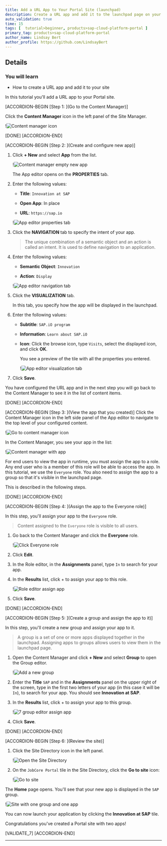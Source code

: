 ```yaml
---
title: Add a URL App to Your Portal Site (launchpad)
description: Create a URL app and add it to the launchpad page on your Portal site.
auto_validation: true
time: 15
tags: [  tutorial>beginner, products>sap-cloud-platform-portal ]
primary_tag: products>sap-cloud-platform-portal
author_name: Lindsay Bert
author_profile: https://github.com/LindsayBert
---
```



## Details
### You will learn
  - How to create a URL app and add it to your site

In this tutorial you'll add a URL app to your Portal site.

[ACCORDION-BEGIN [Step 1: ](Go to the Content Manager)]

Click the **Content Manager** icon in the left panel of the Site Manager.

!![Content manager icon](1-content-manager-icon.png)

[DONE]
[ACCORDION-END]

[ACCORDION-BEGIN [Step 2: ](Create and configure new app)]


1. Click **+ New** and select **App** from the list.

    !![Content manager empty new app](2-content-manager-empty-new-app.png)

    The App editor opens on the  **PROPERTIES** tab.

2. Enter the following values:

    * **Title**: `Innovation at SAP`

    * **Open App**: In place

    * **URL**:  `https://sap.io`

    !![App editor properties tab](3-app-editor-properties.png)

3. Click the **NAVIGATION** tab to specify the intent of your app.

    > The unique combination of a semantic object and an action is called an intent. It is used to define navigation to an application.

4. Enter the following values:

     * **Semantic Object**: `Innovation`

     * **Action**:  `Display`

    !![App editor navigation tab](4-app-editor-navigation.png)

5. Click the **VISUALIZATION** tab.

    In this tab, you specify how the app will be displayed in the launchpad.

6.  Enter the following values:

    * **Subtitle**: `SAP.iO program `

    * **Information**:  `Learn about SAP.iO`

    * **Icon**: Click the browse icon, type `Visits`, select the displayed icon, and click **OK**.

      You see a preview of the tile with all the properties you entered.

      !![App editor visualization tab](5-app-editor-visualization.png)

7.  Click **Save**.

You have configured the URL app and in the next step you will go back to the Content Manager to see it in the list of content items.



[DONE]
[ACCORDION-END]

[ACCORDION-BEGIN [Step 3: ](View the app that you created)]
Click the Content Manager icon in the left side panel of the App editor to navigate to the top level of your configured content.

!![Go to content manager icon](6-go-to-content-manager-icon.png)

In the Content Manager, you see your app in the list:

!![Content manager with app](6-content-manager-with-app.png)


For end users to view the app in runtime, you must assign the app to a role. Any end user who is a member of this role will be able to access the app. In this tutorial, we use the `Everyone` role.  You also need to assign the app to a group so that it's visible in the launchpad page.

This is described in the following steps.

[DONE]
[ACCORDION-END]

[ACCORDION-BEGIN [Step 4: ](Assign the app to the Everyone role)]

In this step, you'll assign your app to the `Everyone` role.

>Content assigned to the `Everyone` role is visible to all users.

1. Go back to the Content Manager and click the **Everyone** role.

    !![Click Everyone role](8-everyone-role.png)

2. Click **Edit**.

3. In the Role editor, in the **Assignments** panel, type `In` to search for your app.

4. In the **Results** list, click + to assign your app to this role.

    !![Role editor assign app](8-role-editor-assign-app.png)

5. Click **Save**.

[DONE]
[ACCORDION-END]

[ACCORDION-BEGIN [Step 5: ](Create a group and assign the app to it)]

In this step, you'll create a new group and assign your app to it.

>A group is a set of one or more apps displayed together in the launchpad. Assigning apps to groups allows users to view them in the launchpad page.

1. Open the Content Manager and click **+ New** and select **Group** to open the Group editor.

    !![Add a new group](7-add-group.png)

2. Enter the **Title** `SAP` and in the **Assignments** panel on the upper right of the screen, type in the first two letters of your app (in this case it will be `In`), to search for your app. You should see **Innovation at SAP**.

3. In the **Results** list, click + to assign your app to this group.

    !![7 group editor assign app](7-group-editor-assign-app.png)

4. Click **Save**.

[DONE]
[ACCORDION-END]



[ACCORDION-BEGIN [Step 6: ](Review the site)]

1. Click the Site Directory icon in the left panel.  

    !![Open the Site Directory](8a-open-site-directory.png)

2. On the `JobCore Portal` tile in the Site Directory, click the  **Go to site** icon:

    !![Go to site](9-go-to-site-icon.png)

The **Home** page opens. You'll see that your new app is displayed in the `SAP` group.

!![Site with one group and one app](10-site-with-groups.png)

You can now launch your application by clicking the **Innovation at SAP** tile.

Congratulations you've created a Portal site with two apps!

[VALIDATE_7]
[ACCORDION-END]



---
